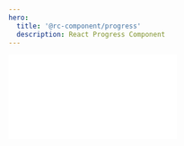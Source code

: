 ```yaml
---
hero:
  title: '@rc-component/progress'
  description: React Progress Component
---
```


<embed src="../README.md"></embed>
